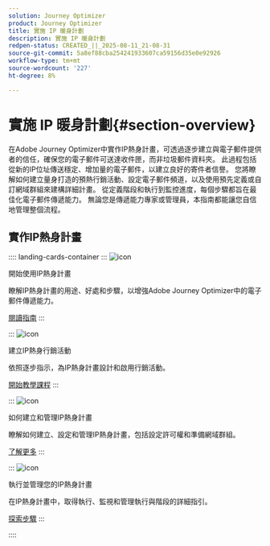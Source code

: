 ```yaml
---
solution: Journey Optimizer
product: Journey Optimizer
title: 實施 IP 暖身計劃
description: 實施 IP 暖身計劃
redpen-status: CREATED_||_2025-08-11_21-08-31
source-git-commit: 5a8ef88cba254241933607ca59156d35e0e92926
workflow-type: tm+mt
source-wordcount: '227'
ht-degree: 8%

---
```



# 實施 IP 暖身計劃{#section-overview}

在Adobe Journey Optimizer中實作IP熱身計畫，可透過逐步建立與電子郵件提供者的信任，確保您的電子郵件可送達收件匣，而非垃圾郵件資料夾。 此過程包括從新的IP位址傳送穩定、增加量的電子郵件，以建立良好的寄件者信譽。 您將瞭解如何建立量身打造的預熱行銷活動、設定電子郵件頻道，以及使用預先定義或自訂網域群組來建構詳細計畫。 從定義階段和執行到監控進度，每個步驟都旨在最佳化電子郵件傳遞能力。 無論您是傳遞能力專家或管理員，本指南都能讓您自信地管理整個流程。

## 實作IP熱身計畫

:::: landing-cards-container
:::
![icon](https://cdn.experienceleague.adobe.com/icons/book.svg)

開始使用IP熱身計畫

瞭解IP熱身計畫的用途、好處和步驟，以增強Adobe Journey Optimizer中的電子郵件傳遞能力。

[閱讀指南](../using/configuration/ip-warmup-gs.md)
:::

:::
![icon](https://cdn.experienceleague.adobe.com/icons/circle-play.svg)

建立IP熱身行銷活動

依照逐步指示，為IP熱身計畫設計和啟用行銷活動。

[開始教學課程](../using/configuration/ip-warmup-campaign.md)
:::

:::
![icon](https://cdn.experienceleague.adobe.com/icons/gear.svg)

如何建立和管理IP熱身計畫

瞭解如何建立、設定和管理IP熱身計畫，包括設定許可權和準備網域群組。

[了解更多](../using/configuration/ip-warmup-plan.md)
:::

:::
![icon](https://cdn.experienceleague.adobe.com/icons/list-check.svg)

執行並管理您的IP熱身計畫

在IP熱身計畫中，取得執行、監視和管理執行與階段的詳細指引。

[探索步驟](../using/configuration/ip-warmup-execution.md)
:::

::::
